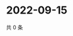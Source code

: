 # 2022-09-15

共 0 条

<!-- BEGIN WEIBO -->
<!-- 最后更新时间 Thu Sep 15 2022 23:18:46 GMT+0800 (China Standard Time) -->

<!-- END WEIBO -->
